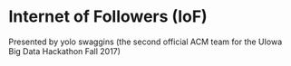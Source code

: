 # Internet of Followers (IoF)

Presented by yolo swaggins (the second official ACM team for the UIowa Big Data Hackathon Fall 2017)
